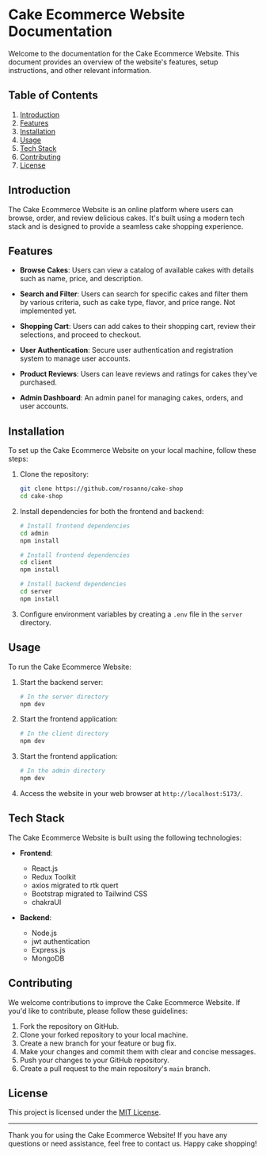 # Cake Ecommerce Website Documentation

Welcome to the documentation for the Cake Ecommerce Website. This document provides an overview of the website's features, setup instructions, and other relevant information.

## Table of Contents

1. [Introduction](#introduction)
2. [Features](#features)
3. [Installation](#installation)
4. [Usage](#usage)
5. [Tech Stack](#tech-stack)
6. [Contributing](#contributing)
7. [License](#license)

## Introduction

The Cake Ecommerce Website is an online platform where users can browse, order, and review delicious cakes. It's built using a modern tech stack and is designed to provide a seamless cake shopping experience.

## Features

- **Browse Cakes**: Users can view a catalog of available cakes with details such as name, price, and description.

- **Search and Filter**: Users can search for specific cakes and filter them by various criteria, such as cake type, flavor, and price range.
Not implemented yet.

- **Shopping Cart**: Users can add cakes to their shopping cart, review their selections, and proceed to checkout.

- **User Authentication**: Secure user authentication and registration system to manage user accounts.

- **Product Reviews**: Users can leave reviews and ratings for cakes they've purchased.

- **Admin Dashboard**: An admin panel for managing cakes, orders, and user accounts.

## Installation

To set up the Cake Ecommerce Website on your local machine, follow these steps:

1. Clone the repository:

    ```bash
    git clone https://github.com/rosanno/cake-shop
    cd cake-shop
    ```

2. Install dependencies for both the frontend and backend:

    ```bash
    # Install frontend dependencies
    cd admin
    npm install

    # Install frontend dependencies
    cd client
    npm install

    # Install backend dependencies
    cd server
    npm install
    ```

3. Configure environment variables by creating a `.env` file in the `server` directory.

## Usage

To run the Cake Ecommerce Website:

1. Start the backend server:

    ```bash
    # In the server directory
    npm dev
    ```

2. Start the frontend application:

    ```bash
    # In the client directory
    npm dev
    ```

3. Start the frontend application:

    ```bash
    # In the admin directory
    npm dev
    ```

4. Access the website in your web browser at `http://localhost:5173/`.

## Tech Stack

The Cake Ecommerce Website is built using the following technologies:

- **Frontend**:
  - React.js
  - Redux Toolkit
  - axios migrated to rtk quert
  - Bootstrap migrated to Tailwind CSS
  - chakraUI

- **Backend**:
  - Node.js
  - jwt authentication
  - Express.js
  - MongoDB

## Contributing

We welcome contributions to improve the Cake Ecommerce Website. If you'd like to contribute, please follow these guidelines:

1. Fork the repository on GitHub.
2. Clone your forked repository to your local machine.
3. Create a new branch for your feature or bug fix.
4. Make your changes and commit them with clear and concise messages.
5. Push your changes to your GitHub repository.
6. Create a pull request to the main repository's `main` branch.

## License

This project is licensed under the [MIT License](LICENSE).

---

Thank you for using the Cake Ecommerce Website! If you have any questions or need assistance, feel free to contact us. Happy cake shopping!
